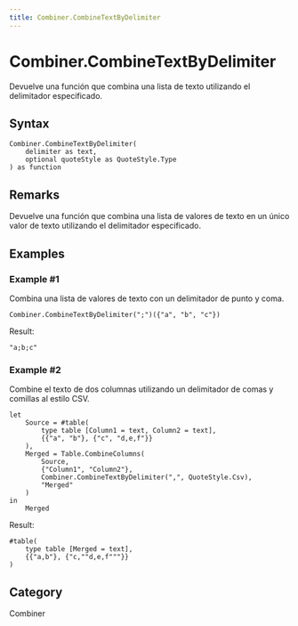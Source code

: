 ```yaml
---
title: Combiner.CombineTextByDelimiter
---
```


# Combiner.CombineTextByDelimiter


Devuelve una función que combina una lista de texto utilizando el delimitador especificado.


## Syntax

```powerquery
Combiner.CombineTextByDelimiter(
    delimiter as text,
    optional quoteStyle as QuoteStyle.Type
) as function
```


## Remarks

Devuelve una función que combina una lista de valores de texto en un único valor de texto utilizando el delimitador especificado.


## Examples

### Example #1 
Combina una lista de valores de texto con un delimitador de punto y coma.
```powerquery
Combiner.CombineTextByDelimiter(";")({"a", "b", "c"})
```

Result: 
```powerquery
"a;b;c"
```


### Example #2 
Combine el texto de dos columnas utilizando un delimitador de comas y comillas al estilo CSV.
```powerquery
let
    Source = #table(
        type table [Column1 = text, Column2 = text],
        {{"a", "b"}, {"c", "d,e,f"}}
    ),
    Merged = Table.CombineColumns(
        Source,
        {"Column1", "Column2"},
        Combiner.CombineTextByDelimiter(",", QuoteStyle.Csv),
        "Merged"
    )
in
    Merged
```

Result: 
```powerquery
#table(
    type table [Merged = text],
    {{"a,b"}, {"c,""d,e,f"""}}
)
```




## Category
Combiner
